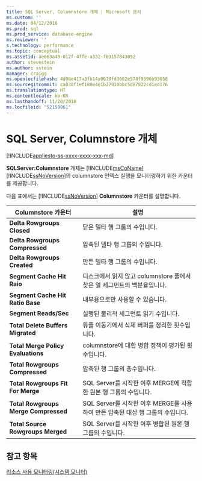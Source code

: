 ```yaml
---
title: SQL Server, Columnstore 개체 | Microsoft 문서
ms.custom: ''
ms.date: 04/12/2016
ms.prod: sql
ms.prod_service: database-engine
ms.reviewer: ''
s.technology: performance
ms.topic: conceptual
ms.assetid: ae663a49-012f-4ffe-a332-f03157843052
author: stevestein
ms.author: sstein
manager: craigg
ms.openlocfilehash: 4d08e417a3fb14a9679fd3662e570f9596b93656
ms.sourcegitcommit: ca038f1ef180e4e1b27910bbc5d87822cd1ed176
ms.translationtype: HT
ms.contentlocale: ko-KR
ms.lasthandoff: 11/20/2018
ms.locfileid: "52159061"
---
```

# <a name="sql-server-columnstore-object"></a>SQL Server, Columnstore 개체
[!INCLUDE[appliesto-ss-xxxx-xxxx-xxx-md](../../includes/appliesto-ss-xxxx-xxxx-xxx-md.md)]

  **SQLServer:Columnstore** 개체는 [!INCLUDE[msCoName](../../includes/msconame-md.md)] [!INCLUDE[ssNoVersion](../../includes/ssnoversion-md.md)]의 columnstore 인덱스 실행을 모니터링하기 위한 카운터를 제공합니다.  
  
 다음 표에서는 [!INCLUDE[ssNoVersion](../../includes/ssnoversion-md.md)] **Columnstore** 카운터를 설명합니다.  
  
|Columnstore 카운터|설명|  
|--------------------------|-----------------|  
|**Delta Rowgroups Closed**|닫은 델타 행 그룹의 수입니다.|  
|**Delta Rowgroups Compressed**|압축된 델타 행 그룹의 수입니다.|  
|**Delta Rowgroups Created**|만든 델타 행 그룹의 수입니다.|  
|**Segment Cache Hit Raio**|디스크에서 읽지 않고 columnstore 풀에서 찾은 열 세그먼트의 백분율입니다.|  
|**Segment Cache Hit Ratio Base**|내부용으로만 사용할 수 있습니다.|
|**Segment Reads/Sec**|실행된 물리적 세그먼트 읽기 수입니다.|  
|**Total Delete Buffers Migrated**|튜플 이동기에서 삭제 버퍼를 정리한 횟수입니다.|  
|**Total Merge Policy Evaluations**|columnstore에 대한 병합 정책이 평가된 횟수입니다.|  
|**Total Rowgroups Compressed**|압축된 행 그룹의 총수입니다.|  
|**Total Rowgroups Fit For Merge**|SQL Server를 시작한 이후 MERGE에 적합한 원본 행 그룹의 수입니다.|  
|**Total Rowgroups Merge Compressed**|SQL Server를 시작한 이후 MERGE를 사용하여 만든 압축된 대상 행 그룹의 수입니다.|  
|**Total Source Rowgroups Merged**|SQL Server를 시작한 이후 병합된 원본 행 그룹의 수입니다.|  
  
## <a name="see-also"></a>참고 항목  
 [리소스 사용 모니터링&#40;시스템 모니터&#41;](../../relational-databases/performance-monitor/monitor-resource-usage-system-monitor.md)  
  
  
